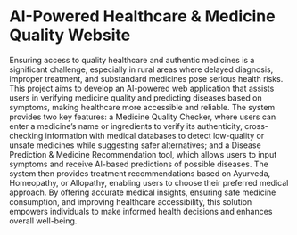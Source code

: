 # AI-Powered Healthcare & Medicine Quality Website

Ensuring access to quality healthcare and authentic medicines is a 
significant challenge, especially in rural areas where delayed diagnosis, 
improper treatment, and substandard medicines pose serious health 
risks. This project aims to develop an AI-powered web application that 
assists users in verifying medicine quality and predicting diseases 
based on symptoms, making healthcare more accessible and reliable. 
The system provides two key features: a Medicine Quality Checker, 
where users can enter a medicine’s name or ingredients to verify its 
authenticity, cross-checking information with medical databases to 
detect low-quality or unsafe medicines while suggesting safer 
alternatives; and a Disease Prediction & Medicine Recommendation 
tool, which allows users to input symptoms and receive AI-based 
predictions of possible diseases. The system then provides treatment 
recommendations based on Ayurveda, Homeopathy, or Allopathy, 
enabling users to choose their preferred medical approach. By offering 
accurate medical insights, ensuring safe medicine consumption, and 
improving healthcare accessibility, this solution empowers individuals 
to make informed health decisions and enhances overall well-being.

